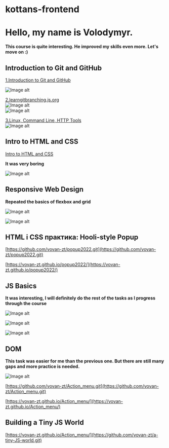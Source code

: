 # kottans-frontend
# Hello, my name is Volodymyr.

**This course is quite interesting. He improved my skills even more. Let's move on :)**

## Introduction to Git and GitHub

[1.Introduction to Git and GitHub](https://learn.udacity.com/courses/ud123)

![Image alt](https://github.com/vovan-zt/kottans-frontend/blob/main/img/1.png)

[2.learngitbranching.js.org](https://learngitbranching.js.org/)  
![Image alt](https://github.com/vovan-zt/kottans-frontend/blob/main/img/2.png)  
![Image alt](https://github.com/vovan-zt/kottans-frontend/blob/main/img/3.png)

[3.Linux, Command Line, HTTP Tools](https://linuxsurvival.com/linux-tutorial-end-of-module-4/)  
![Image alt](https://github.com/vovan-zt/kottans-frontend/blob/main/img/linux.png)



## Intro to HTML and CSS
[Intro to HTML and CSS](https://www.codecademy.com/)

**It was very boring**

![Image alt](https://github.com/vovan-zt/kottans-frontend/blob/main/img/html+css.png)



## Responsive Web Design

**Repeated the basics of flexbox and grid**

![Image alt](https://github.com/vovan-zt/kottans-frontend/blob/main/img/flexbox.png)

![Image alt](https://github.com/vovan-zt/kottans-frontend/blob/main/img/grid.png)



## HTML і CSS практика: Hooli-style Popup

[https://github.com/vovan-zt/popup2022.git](https://github.com/vovan-zt/popup2022.git)  

[https://vovan-zt.github.io/popup2022/](https://vovan-zt.github.io/popup2022/)



## JS Basics

**It was interesting, I will definitely do the rest of the tasks as I progress through the course**

![Image alt](https://github.com/vovan-zt/kottans-frontend/blob/main/img/js-basic1.png)  

![Image alt](https://github.com/vovan-zt/kottans-frontend/blob/main/img/js-basic2.png)  

![Image alt](https://github.com/vovan-zt/kottans-frontend/blob/main/img/js-basic3.png)  


## DOM

**This task was easier for me than the previous one. But there are still many gaps and more practice is needed.**

![Image alt](https://github.com/vovan-zt/kottans-frontend/blob/main/img/js-basic4.png)  

[https://github.com/vovan-zt/Action_menu.git](https://github.com/vovan-zt/Action_menu.git)    

[https://vovan-zt.github.io/Action_menu/](https://vovan-zt.github.io/Action_menu/)  


## Building a Tiny JS World

[https://vovan-zt.github.io/Action_menu/](https://github.com/vovan-zt/a-tiny-JS-world.git)  










